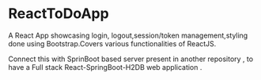 # ReactToDoApp
A React App showcasing login, logout,session/token management,styling done using Bootstrap.Covers various functionalities of ReactJS. 

Connect this with SprinBoot based server present in another repository , to have a Full stack React-SpringBoot-H2DB web application .

